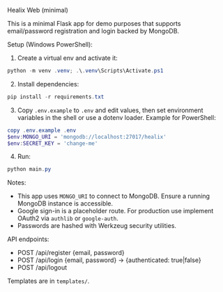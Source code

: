 Healix Web (minimal)

This is a minimal Flask app for demo purposes that supports email/password registration and login backed by MongoDB.

Setup (Windows PowerShell):

1. Create a virtual env and activate it:

```powershell
python -m venv .venv; .\.venv\Scripts\Activate.ps1
```

2. Install dependencies:

```powershell
pip install -r requirements.txt
```

3. Copy `.env.example` to `.env` and edit values, then set environment variables in the shell or use a dotenv loader. Example for PowerShell:

```powershell
copy .env.example .env
$env:MONGO_URI = 'mongodb://localhost:27017/healix'
$env:SECRET_KEY = 'change-me'
```

4. Run:

```powershell
python main.py
```

Notes:
- This app uses `MONGO_URI` to connect to MongoDB. Ensure a running MongoDB instance is accessible.
- Google sign-in is a placeholder route. For production use implement OAuth2 via `authlib` or `google-auth`.
- Passwords are hashed with Werkzeug security utilities.

API endpoints:
- POST /api/register {email, password}
- POST /api/login {email, password} -> {authenticated: true|false}
- POST /api/logout

Templates are in `templates/`.

